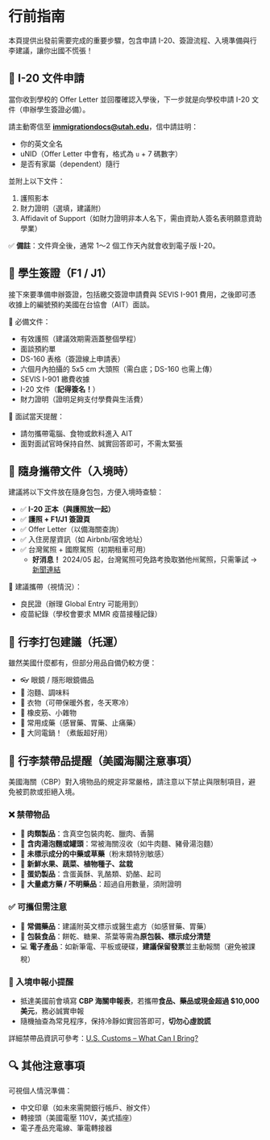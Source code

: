 # 行前指南

本頁提供出發前需要完成的重要步驟，包含申請 I-20、簽證流程、入境準備與行李建議，讓你出國不慌張！

## 📄 I-20 文件申請

當你收到學校的 Offer Letter 並回覆確認入學後，下一步就是向學校申請 I-20 文件（申辦學生簽證必備）。

請主動寄信至 **immigrationdocs@utah.edu**，信中請註明：
- 你的英文全名
- uNID（Offer Letter 中會有，格式為 `u` + 7 碼數字）
- 是否有家屬（dependent）隨行

並附上以下文件：
1. 護照影本  
2. 財力證明（選填，建議附）  
3. Affidavit of Support（如財力證明非本人名下，需由資助人簽名表明願意資助學業）

✅ **備註**：文件齊全後，通常 1～2 個工作天內就會收到電子版 I-20。

## 🛂 學生簽證（F1 / J1）

接下來要準備申辦簽證，包括繳交簽證申請費與 SEVIS I-901 費用，之後即可憑收據上的編號預約美國在台協會（AIT）面談。

📑 必備文件：
- 有效護照（建議效期需涵蓋整個學程）
- 面談預約單
- DS-160 表格（簽證線上申請表）
- 六個月內拍攝的 5x5 cm 大頭照（需白底；DS-160 也需上傳）
- SEVIS I-901 繳費收據
- I-20 文件（**記得簽名！**）
- 財力證明（證明足夠支付學費與生活費）

🎒 面試當天提醒：
- 請勿攜帶電腦、食物或飲料進入 AIT
- 面對面試官時保持自然、誠實回答即可，不需太緊張

## 📁 隨身攜帶文件（入境時）

建議將以下文件放在隨身包包，方便入境時查驗：

- ✅ **I-20 正本（與護照放一起）**
- ✅ **護照 + F1/J1 簽證頁**
- ✅ Offer Letter（以備海關查詢）
- ✅ 入住房屋資訊（如 Airbnb/宿舍地址）
- ✅ 台灣駕照 + 國際駕照（初期租車可用）
  - **好消息！** 2024/05 起，台灣駕照可免路考換取猶他州駕照，只需筆試 → [新聞連結](https://www.ktsf.com/2024/05/16/taiwan-utah-dmv/#:~:text=%E8%B3%B4%E9%8A%98%E7%90%AA%E8%A1%A8%E7%A4%BA%EF%BC%8C%E7%82%BA%E4%BA%86%E6%8E%A8%E5%8B%95%E9%A7%95%E7%85%A7,%E5%8F%8A%E7%B0%BD%E7%BD%B2%E9%A7%95%E7%85%A7%E4%BA%92%E6%83%A0%E5%8D%94%E8%AD%B0%E3%80%82)

📌 建議攜帶（視情況）：
- 良民證（辦理 Global Entry 可能用到）
- 疫苗紀錄（學校會要求 MMR 疫苗接種記錄）

## 🧳 行李打包建議（托運）

雖然美國什麼都有，但部分用品自備仍較方便：

- 👓 眼鏡 / 隱形眼鏡備品
- 🍜 泡麵、調味料
- 👕 衣物（可帶保暖外套，冬天寒冷）
- 🧴 橡皮筋、小雜物
- 💊 常用成藥（感冒藥、胃藥、止痛藥）
- 🍚 大同電鍋！（煮飯超好用）

## 🚫 行李禁帶品提醒（美國海關注意事項）

美國海關（CBP）對入境物品的規定非常嚴格，請注意以下禁止與限制項目，避免被罰款或拒絕入境。

### ❌ 禁帶物品

- 🥩 **肉類製品**：含真空包裝肉乾、臘肉、香腸
- 🍜 **含肉湯泡麵或罐頭**：常被海關沒收（如牛肉麵、豬骨湯泡麵）
- 🌿 **未標示成分的中藥或草藥**（粉末類特別敏感）
- 🍎 **新鮮水果、蔬菜、植物種子、盆栽**
- 🧀 **蛋奶製品**：含蛋黃酥、乳酪類、奶酪、起司
- 💊 **大量處方藥 / 不明藥品**：超過自用數量，須附證明

### ✅ 可攜但需注意

- 💊 **常備藥品**：建議附英文標示或醫生處方（如感冒藥、胃藥）
- 🍪 **包裝食品**：餅乾、糖果、茶葉等需為**原包裝、標示成分清楚**
- 💻 **電子產品**：如新筆電、平板或硬碟，**建議保留發票**並主動報關（避免被課稅）

### 📝 入境申報小提醒

- 抵達美國前會填寫 **CBP 海關申報表**，若攜帶**食品、藥品或現金超過 $10,000 美元**，務必誠實申報
- 隨機抽查為常見程序，保持冷靜如實回答即可，**切勿心虛說謊**

詳細禁帶品資訊可參考：[U.S. Customs – What Can I Bring?](https://www.cbp.gov/travel/us-citizens/know-before-you-go/prohibited-and-restricted-items)

## 🔍 其他注意事項

可視個人情況準備：
- 中文印章（如未來需開銀行帳戶、辦文件）
- 轉接頭（美國電壓 110V，美式插座）
- 電子產品充電線、筆電轉接器

